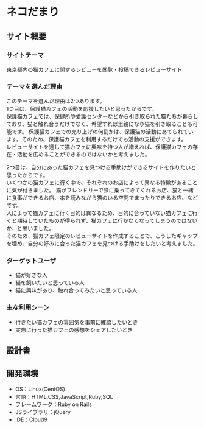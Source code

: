 # ネコだまり

## サイト概要

### サイトテーマ
東京都内の猫カフェに関するレビューを閲覧・投稿できるレビューサイト

### テーマを選んだ理由
このテーマを選んだ理由は2つあります。  
1つ目は、保護猫カフェの活動を応援したいと思ったからです。  
保護猫カフェでは、保健所や愛護センターなどから引き取られた猫たちが暮らしており、猫と触れ合うだけでなく、希望すれば里親になり猫を引き取ることも可能です。
保護猫カフェでの売り上げの何割かは、保護猫の活動にあてられています。そのため、保護猫カフェを利用するだけでも活動の支援ができます。  
レビューサイトを通して猫カフェに興味を持つ人が増えれば、保護猫カフェの存在・活動を広めることができるのではないかと考えました。

2つ目は、自分にあった猫カフェを見つける手助けができるサイトを作りたいと思ったからです。  
いくつかの猫カフェに行く中で、それぞれのお店によって異なる特徴があることに気が付きました。
猫がフレンドリーで膝に乗ってきてくれるお店、猫と一緒に食事ができるお店、本を読みながら猫のいる空間でまったりできるお店、などです。  
人によって猫カフェに行く目的は異なるため、目的に合っていない猫カフェに行くと期待していたものが得られず、猫カフェに行かなくなってしまうのではないか、と思いました。  
そのため、猫カフェ限定のレビューサイトを作成することで、こうしたギャップを埋め、自分の好みに合った猫カフェを見つける手助けをしたいと考えました。

### ターゲットユーザ
- 猫が好きな人
- 猫を飼いたいと思っている人
- 猫に興味があり、触れ合ってみたいと思っている人

### 主な利用シーン
- 行きたい猫カフェの雰囲気を事前に確認したいとき
- 実際に行った猫カフェの感想をシェアしたいとき

## 設計書


## 開発環境
- OS：Linux(CentOS)
- 言語：HTML,CSS,JavaScript,Ruby,SQL
- フレームワーク：Ruby on Rails
- JSライブラリ：jQuery
- IDE：Cloud9
